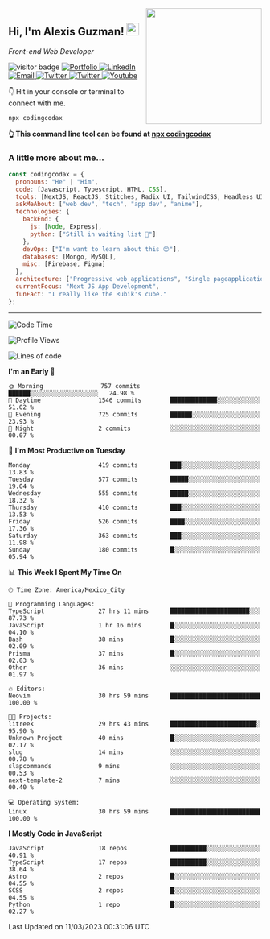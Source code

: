 <img align='right' src="https://media.giphy.com/media/M9gbBd9nbDrOTu1Mqx/giphy.gif" width="230">
<h2>Hi, I'm Alexis Guzman! <img src="https://media.giphy.com/media/hvRJCLFzcasrR4ia7z/giphy.gif" width="25px"></h2>
<p><em>Front-end Web Developer</em></p>

<p>
  <img src="https://visitor-badge.glitch.me/badge?page_id=a12989x.a12989x&left_color=black&right_color=gray" alt="visitor badge"/>
  <a href='https://www.codingcodax.dev/' target='_blank'>
    <img alt='Portfolio' src='https://img.shields.io/badge/Portfolio-black?logo=vercel&style=flat-square'>
  </a>
  <a href='https://linkedin.com/in/codingcodax/' target='_blank'>
    <img alt='LinkedIn' src='https://img.shields.io/badge/LinkedIn-black?logo=LinkedIn&style=flat-square'>
  </a>
  <a href='mailto:codingcodax@gmail.com' target='_blank'>
    <img alt='Email' src='https://img.shields.io/badge/Email-black?logo=Gmail&style=flat-square'>
  </a>
  <a href='https://twitter.com/codingcodax' target='_blank'>
    <img alt='Twitter' src='https://img.shields.io/badge/Twitter-black?logo=Twitter&style=flat-square'>
  </a>
  <a href='https://www.instagram.com/codingcodax/' target='_blank'>
    <img alt='Twitter' src='https://img.shields.io/badge/Instagram-black?logo=Instagram&style=flat-square'>
  </a>
  <a href='https://www.youtube.com/@codingcodax' target='_blank'>
    <img alt='Youtube' src='https://img.shields.io/badge/YouTube-black?logo=Youtube&style=flat-square'>
  </a>
</p>

👇 Hit in your console or terminal to connect with me.

```bash
npx codingcodax 
```
**👆 This command line tool can be found at [npx codingcodax](https://github.com/codingcodax/npx-codingcodax)**

<h3>A little more about me...</h3>

```javascript
const codingcodax = {
  pronouns: "He" | "Him",
  code: [Javascript, Typescript, HTML, CSS],
  tools: [NextJS, ReactJS, Stitches, Radix UI, TailwindCSS, Headless UI, Prisma],
  askMeAbout: ["web dev", "tech", "app dev", "anime"],
  technologies: {
    backEnd: {
      js: [Node, Express],
      python: ["Still in waiting list 🥲"]
    },
    devOps: ["I'm want to learn about this 😊"],
    databases: [Mongo, MySQL],
    misc: [Firebase, Figma]
  },
  architecture: ["Progressive web applications", "Single pageapplications"],
  currentFocus: "Next JS App Development",
  funFact: "I really like the Rubik's cube."
};
```

---

<!--START_SECTION:waka-->
![Code Time](http://img.shields.io/badge/Code%20Time-1%2C202%20hrs%204%20mins-blue)

![Profile Views](http://img.shields.io/badge/Profile%20Views-5-blue)

![Lines of code](https://img.shields.io/badge/From%20Hello%20World%20I%27ve%20Written-560.8%20thousand%20lines%20of%20code-blue)

**I'm an Early 🐤** 

```text
🌞 Morning                757 commits         ██████░░░░░░░░░░░░░░░░░░░   24.98 % 
🌆 Daytime                1546 commits        █████████████░░░░░░░░░░░░   51.02 % 
🌃 Evening                725 commits         ██████░░░░░░░░░░░░░░░░░░░   23.93 % 
🌙 Night                  2 commits           ░░░░░░░░░░░░░░░░░░░░░░░░░   00.07 % 
```
📅 **I'm Most Productive on Tuesday** 

```text
Monday                   419 commits         ███░░░░░░░░░░░░░░░░░░░░░░   13.83 % 
Tuesday                  577 commits         █████░░░░░░░░░░░░░░░░░░░░   19.04 % 
Wednesday                555 commits         █████░░░░░░░░░░░░░░░░░░░░   18.32 % 
Thursday                 410 commits         ███░░░░░░░░░░░░░░░░░░░░░░   13.53 % 
Friday                   526 commits         ████░░░░░░░░░░░░░░░░░░░░░   17.36 % 
Saturday                 363 commits         ███░░░░░░░░░░░░░░░░░░░░░░   11.98 % 
Sunday                   180 commits         █░░░░░░░░░░░░░░░░░░░░░░░░   05.94 % 
```


📊 **This Week I Spent My Time On** 

```text
🕑︎ Time Zone: America/Mexico_City

💬 Programming Languages: 
TypeScript               27 hrs 11 mins      ██████████████████████░░░   87.73 % 
JavaScript               1 hr 16 mins        █░░░░░░░░░░░░░░░░░░░░░░░░   04.10 % 
Bash                     38 mins             █░░░░░░░░░░░░░░░░░░░░░░░░   02.09 % 
Prisma                   37 mins             █░░░░░░░░░░░░░░░░░░░░░░░░   02.03 % 
Other                    36 mins             ░░░░░░░░░░░░░░░░░░░░░░░░░   01.97 % 

🔥 Editors: 
Neovim                   30 hrs 59 mins      █████████████████████████   100.00 % 

🐱‍💻 Projects: 
litreek                  29 hrs 43 mins      ████████████████████████░   95.90 % 
Unknown Project          40 mins             █░░░░░░░░░░░░░░░░░░░░░░░░   02.17 % 
slug                     14 mins             ░░░░░░░░░░░░░░░░░░░░░░░░░   00.78 % 
slapcommands             9 mins              ░░░░░░░░░░░░░░░░░░░░░░░░░   00.53 % 
next-template-2          7 mins              ░░░░░░░░░░░░░░░░░░░░░░░░░   00.40 % 

💻 Operating System: 
Linux                    30 hrs 59 mins      █████████████████████████   100.00 % 
```

**I Mostly Code in JavaScript** 

```text
JavaScript               18 repos            ██████████░░░░░░░░░░░░░░░   40.91 % 
TypeScript               17 repos            ██████████░░░░░░░░░░░░░░░   38.64 % 
Astro                    2 repos             █░░░░░░░░░░░░░░░░░░░░░░░░   04.55 % 
SCSS                     2 repos             █░░░░░░░░░░░░░░░░░░░░░░░░   04.55 % 
Python                   1 repo              █░░░░░░░░░░░░░░░░░░░░░░░░   02.27 % 
```




 Last Updated on 11/03/2023 00:31:06 UTC
<!--END_SECTION:waka-->
